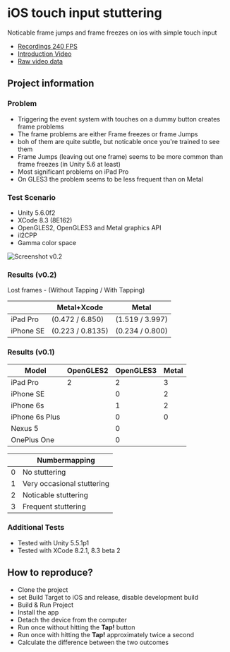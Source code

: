# iOS touch input stuttering
Noticable frame jumps and frame freezes on ios with simple touch input

* [Recordings 240 FPS](https://youtu.be/O4JOB5Gsa6I)
* [Introduction Video](https://youtu.be/2lu996QHSpE)
* [Raw video data](https://drive.google.com/drive/folders/0ByTO3RP9DQI0bjl5WklWbVJrZkU?usp=sharing)

## Project information

### Problem

* Triggering the event system with touches on a dummy button creates frame problems
* The frame problems are either Frame freezes or frame Jumps
* boh of them are quite subtle, but noticable once you're trained to see them
* Frame Jumps (leaving out one frame) seems to be more common than frame freezes (in Unity 5.6 at least)
* Most significant problems on iPad Pro
* On GLES3 the problem seems to be less frequent than on Metal

### Test Scenario
* Unity 5.6.0f2
* XCode 8.3 (8E162)
* OpenGLES2, OpenGLES3 and Metal graphics API
* il2CPP
* Gamma color space

![Screenshot v0.2](https://i.imgur.com/f50pAdR.png)

### Results (v0.2)

Lost frames - (Without Tapping / With Tapping)

|           | Metal+Xcode      | Metal           |
|-----------|------------------|-----------------|
| iPad Pro  | (0.472 / 6.850)  | (1.519 / 3.997) |
| iPhone SE | (0.223 / 0.8135) | (0.234 / 0.800) |

### Results (v0.1)

|    Model       | OpenGLES2 | OpenGLES3 | Metal |
|----------------|-----------|-----------|-------|
| iPad Pro       | 2         | 2         | 3     |
| iPhone SE      |           | 0         | 2     |
| iPhone 6s      |           | 1         | 2     |
| iPhone 6s Plus |           | 0         | 0     |
| Nexus 5        |           | 0         |       |
| OnePlus One    |           | 0         |       |


|   |  Numbermapping             |
|---|----------------------------|
| 0 | No stuttering              |
| 1 | Very occasional stuttering |
| 2 | Noticable stuttering       |
| 3 | Frequent stuttering        |

### Additional Tests
* Tested with Unity 5.5.1p1
* Tested with XCode 8.2.1, 8.3 beta 2

## How to reproduce?

* Clone the project
* set Build Target to iOS and release, disable development build
* Build & Run Project
* Install the app
* Detach the device from the computer
* Run once without hitting the **Tap!** button
* Run once with hitting the **Tap!** approximately twice a second
* Calculate the difference between the two outcomes
